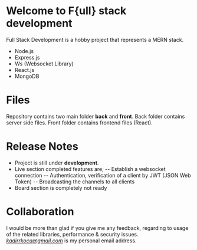 # Welcome to F{ull} stack development

Full Stack Development is a hobby project that represents a MERN stack.

 - Node.js
 - Express.js
 - Ws (Websocket Library)
 - React.js
 - MongoDB

# Files

Repository contains two main folder **back** and **front**. Back folder contains server side files. Front folder contains frontend files (React).

# Release Notes

 - Project is still under **development**.
 - Live section completed features are;
 -- Establish a websocket connection
 -- Authentication, verification of a client by JWT (JSON Web Token)
 -- Broadcasting the channels to all clients
 - Board section is completely not ready

# Collaboration

I would be more than glad if you give me any feedback, regarding to usage of the related libraries, performance & security issues. *kadirrkoca@gmail.com* is my personal email address.

